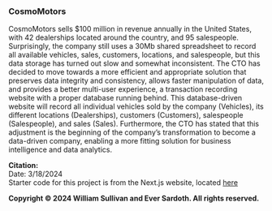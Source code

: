 ### CosmoMotors

CosmoMotors sells $100 million in revenue annually in the United States, with 42 dealerships located around the country, and 95 salespeople. Surprisingly, the company still uses a 30Mb shared spreadsheet to record all available vehicles, sales, customers, locations, and salespeople, but this data storage has turned out slow and somewhat inconsistent. The CTO has decided to move towards a more efficient and appropriate solution that preserves data integrity and consistency, allows faster manipulation of data, and provides a better multi-user experience, a transaction recording website with a proper database running behind. This database-driven website will record all individual vehicles sold by the company (Vehicles), its different locations (Dealerships), customers (Customers), salespeople (Salespeople), and sales (Sales). Furthermore, the CTO has stated that this adjustment is the beginning of the company’s transformation to become a data-driven company, enabling a more fitting solution for business intelligence and data analytics.

**Citation:**  
Date: 3/18/2024  
Starter code for this project is from the Next.js website, located [here](https://nextjs.org/learn/dashboard-app/getting-started)

**Copyright © 2024 William Sullivan and Ever Sardoth. All rights reserved.**
